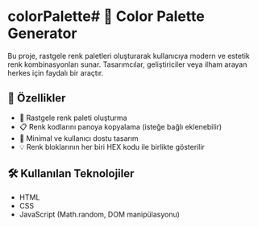 # colorPalette# 🎨 Color Palette Generator

Bu proje, rastgele renk paletleri oluşturarak kullanıcıya modern ve estetik renk kombinasyonları sunar. Tasarımcılar, geliştiriciler veya ilham arayan herkes için faydalı bir araçtır.

## 🚀 Özellikler

- 🎲 Rastgele renk paleti oluşturma
- 📋 Renk kodlarını panoya kopyalama (isteğe bağlı eklenebilir)
- 🧼 Minimal ve kullanıcı dostu tasarım
- 💡 Renk bloklarının her biri HEX kodu ile birlikte gösterilir


## 🛠️ Kullanılan Teknolojiler

- HTML
- CSS
- JavaScript (Math.random, DOM manipülasyonu)


